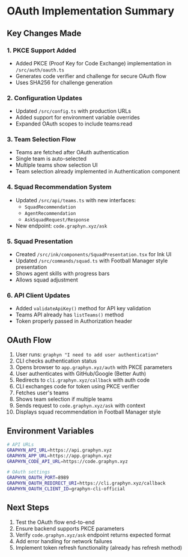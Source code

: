 # OAuth Implementation Summary

## Key Changes Made

### 1. PKCE Support Added
- Added PKCE (Proof Key for Code Exchange) implementation in `/src/auth/oauth.ts`
- Generates code verifier and challenge for secure OAuth flow
- Uses SHA256 for challenge generation

### 2. Configuration Updates
- Updated `/src/config.ts` with production URLs
- Added support for environment variable overrides
- Expanded OAuth scopes to include teams:read

### 3. Team Selection Flow
- Teams are fetched after OAuth authentication
- Single team is auto-selected
- Multiple teams show selection UI
- Team selection already implemented in Authentication component

### 4. Squad Recommendation System
- Updated `/src/api/teams.ts` with new interfaces:
  - `SquadRecommendation`
  - `AgentRecommendation`
  - `AskSquadRequest/Response`
- New endpoint: `code.graphyn.xyz/ask`

### 5. Squad Presentation
- Created `/src/ink/components/SquadPresentation.tsx` for Ink UI
- Updated `/src/commands/squad.ts` with Football Manager style presentation
- Shows agent skills with progress bars
- Allows squad adjustment

### 6. API Client Updates
- Added `validateApiKey()` method for API key validation
- Teams API already has `listTeams()` method
- Token properly passed in Authorization header

## OAuth Flow

1. User runs: `graphyn "I need to add user authentication"`
2. CLI checks authentication status
3. Opens browser to `app.graphyn.xyz/auth` with PKCE parameters
4. User authenticates with GitHub/Google (Better Auth)
5. Redirects to `cli.graphyn.xyz/callback` with auth code
6. CLI exchanges code for token using PKCE verifier
7. Fetches user's teams
8. Shows team selection if multiple teams
9. Sends request to `code.graphyn.xyz/ask` with context
10. Displays squad recommendation in Football Manager style

## Environment Variables

```bash
# API URLs
GRAPHYN_API_URL=https://api.graphyn.xyz
GRAPHYN_APP_URL=https://app.graphyn.xyz
GRAPHYN_CODE_API_URL=https://code.graphyn.xyz

# OAuth settings
GRAPHYN_OAUTH_PORT=8989
GRAPHYN_OAUTH_REDIRECT_URI=https://cli.graphyn.xyz/callback
GRAPHYN_OAUTH_CLIENT_ID=graphyn-cli-official
```

## Next Steps

1. Test the OAuth flow end-to-end
2. Ensure backend supports PKCE parameters
3. Verify `code.graphyn.xyz/ask` endpoint returns expected format
4. Add error handling for network failures
5. Implement token refresh functionality (already has refresh method)